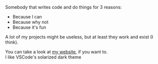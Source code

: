 Somebody that writes code and do things for 3 reasons:
- Because I can
- Because why not
- Because it's fun

A lot of my projects might be useless, but at least they work and exist (I think).

You can take a look at [my website](https://hlelo101.github.io), if you want to.\
I like VSCode's solarized dark theme
